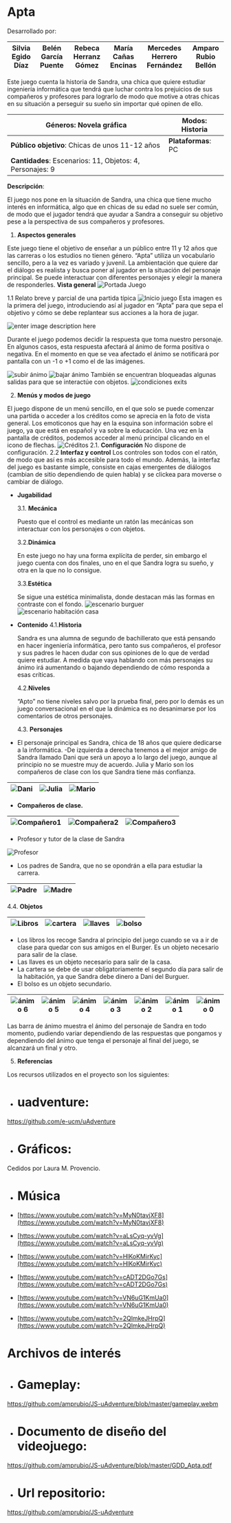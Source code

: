 
# Apta

Desarrollado por: 

| Silvia Egido Díaz |Belén García Puente  |Rebeca Herranz Gómez|María Cañas Encinas|Mercedes Herrero Fernández|Amparo Rubio Bellón
|--|--|--|--|--|--|






Este juego cuenta la historia de Sandra, una chica que quiere estudiar ingeniería informática que tendrá que luchar contra los prejuicios de sus compañeros y profesores para lograrlo de modo que motive a otras chicas en su situación a perseguir su sueño sin importar qué opinen de ello. 

|**Géneros**: Novela gráfica  |  **Modos:** Historia|
|--|--|
|**Público objetivo**: Chicas de unos 11-12 años  |**Plataformas**: PC|
|**Cantidades**: Escenarios: 11, Objetos: 4, Personajes: 9| |


**Descripción**:

El juego nos pone en la situación de Sandra, una chica que tiene mucho interés en informática, algo que en chicas de su edad no suele ser común, de modo que el jugador tendrá que ayudar a Sandra a conseguir su objetivo pese a la perspectiva de sus compañeros y profesores.

 1. **Aspectos generales**

 Este juego tiene el objetivo de enseñar a un público entre 11 y 12 años que las carreras o los estudios no tienen género. “Apta” utiliza un vocabulario sencillo, pero a la vez es variado y juvenil. La ambientación que quiere dar el diálogo es realista y busca poner al jugador en la situación del personaje principal. Se puede interactuar con diferentes personajes y elegir la manera de responderles.
 **Vista general**
 ![Portada Juego](https://github.com/amprubio/JS-uAdventure/blob/master/PrimerPrototipo/Recursos/escenarios/Juego-portada.png?raw=true)
 
1.1 Relato breve y parcial de una partida típica
 ![Inicio juego](https://github.com/amprubio/JS-uAdventure/blob/master/PrimerPrototipo/Recursos/escenarios/Intro.png?raw=true)
Esta imagen es la primera del juego, introduciendo así al jugador en “Apta” para que sepa el objetivo y cómo se debe replantear sus acciones a la hora de jugar.

![enter image description here](https://github.com/amprubio/JS-uAdventure/blob/master/PrimerPrototipo/Recursos/escenarios/Decisiones.PNG?raw=true)

Durante el juego podemos decidir la respuesta que toma nuestro personaje. En algunos casos, esta respuesta afectará al ánimo de forma positiva o negativa. En el momento en que se vea afectado el ánimo se notificará por pantalla con un -1 o +1 como el de las imágenes.

![subir ánimo](https://github.com/amprubio/JS-uAdventure/blob/master/PrimerPrototipo/Recursos/escenarios/+1.png?raw=true)
![bajar ánimo](https://github.com/amprubio/JS-uAdventure/blob/master/PrimerPrototipo/Recursos/escenarios/-1.png?raw=true)
También se encuentran bloqueadas algunas salidas para que se interactúe con objetos.
![condiciones exits](https://github.com/amprubio/JS-uAdventure/blob/master/PrimerPrototipo/Recursos/escenarios/condiciones.PNG?raw=true)

 2.  **Menús y modos de juego**

El juego dispone de un menú sencillo, en el que solo se puede comenzar una partida o acceder a los créditos como se aprecia en la foto de vista general. Los emoticonos que hay en la esquina son información sobre el juego, ya que está en español y va sobre la educación.
Una vez en la pantalla de créditos, podemos acceder al menú principal  clicando en el icono de flechas.
![Créditos](https://github.com/amprubio/JS-uAdventure/blob/master/PrimerPrototipo/Recursos/escenarios/creditos.png?raw=true)
	 2.1. **Configuración**
	 No dispone de configuración. 
	 2.2 **Interfaz y control**
	 Los controles son todos con el ratón, de modo que así es más accesible para todo el mundo. Además, la interfaz del juego es bastante simple, consiste en cajas emergentes de diálogos (cambian de sitio dependiendo de quien habla) y se clickea para moverse o cambiar de diálogo.
	 
 - **Jugabilidad**
 
	 3.1. **Mecánica**

	 Puesto que el control es mediante un ratón las mecánicas son interactuar con los personajes o con objetos.
	 
	 3.2.**Dinámica**

	 En este juego no hay una forma explícita de perder, sin embargo el juego cuenta con dos finales, uno en el que Sandra logra su sueño, y otra en la que no lo consigue.
	 
	 3.3.**Estética**

	 Se sigue una estética minimalista, donde destacan más las formas en contraste con el fondo.
	 ![escenario burguer](https://github.com/amprubio/JS-uAdventure/blob/master/PrimerPrototipo/Recursos/escenarios/burger.png?raw=true)![escenario habitación casa](https://github.com/amprubio/JS-uAdventure/blob/master/PrimerPrototipo/Recursos/escenarios/casa-habitacion.png?raw=true)
 - **Contenido**
	 4.1.**Historia**

	 Sandra es una alumna de segundo de bachillerato que está pensando en hacer ingeniería informática, pero tanto sus compañeros, el profesor y sus padres le hacen dudar con sus opiniones de lo que de verdad quiere estudiar. A medida que vaya hablando con más personajes su ánimo irá aumentando o bajando dependiendo de cómo responda a esas críticas.
	 
	 4.2.**Niveles**

	 “Apto” no tiene niveles salvo por la prueba final, pero por lo demás es un juego conversacional en el que la dinámica es no desanimarse por los comentarios de otros personajes.
	 
	 4.3. **Personajes**

	 
 - El personaje principal es Sandra, chica de 18 años que quiere dedicarse a la informática.
 -De izquierda a derecha tenemos a el mejor amigo de Sandra llamado Dani que será un apoyo a lo largo del juego, aunque al principio no se muestre muy de acuerdo.  Julia y Mario son los compañeros de clase con los que Sandra tiene más confianza.
 
 
| ![Dani](https://github.com/amprubio/JS-uAdventure/blob/master/PrimerPrototipo/Recursos/juegos%20serios%20%28personajes%20sin%20fondo%29/chicos/chicos1_frente.png?raw=true) | ![Julia](https://github.com/amprubio/JS-uAdventure/blob/master/PrimerPrototipo/Recursos/juegos%20serios%20%28personajes%20sin%20fondo%29/chicas/chicas2_lado.png?raw=true) |	![Mario](https://github.com/amprubio/JS-uAdventure/blob/master/PrimerPrototipo/Recursos/juegos%20serios%20%28personajes%20sin%20fondo%29/chicos/chicos4_frente.png?raw=true) |
|--|--|--|


 - **Compañeros de clase.**
 
|  ![Compañero1](https://github.com/amprubio/JS-uAdventure/blob/master/PrimerPrototipo/Recursos/juegos%20serios%20%28personajes%20sin%20fondo%29/chicos/chicos3_frente.png?raw=true)| ![Compañera2](https://github.com/amprubio/JS-uAdventure/blob/master/PrimerPrototipo/Recursos/juegos%20serios%20%28personajes%20sin%20fondo%29/chicas/chicas3_lado.png?raw=true) | ![Compañero3](https://github.com/amprubio/JS-uAdventure/blob/master/PrimerPrototipo/Recursos/juegos%20serios%20%28personajes%20sin%20fondo%29/chicos/chicos2_frente.png?raw=true) |
|--|--|--|


 - Profesor y tutor de la clase de Sandra


![Profesor](https://github.com/amprubio/JS-uAdventure/blob/master/PrimerPrototipo/Recursos/juegos%20serios%20%28personajes%20sin%20fondo%29/adultos/profesor-explicando.png?raw=true)

 - Los padres de Sandra, que no se opondrán a ella para estudiar la carrera.

|  ![Padre](https://github.com/amprubio/JS-uAdventure/blob/master/PrimerPrototipo/Recursos/juegos%20serios%20%28personajes%20sin%20fondo%29/adultos/padre.png?raw=true)| ![Madre](https://github.com/amprubio/JS-uAdventure/blob/master/PrimerPrototipo/Recursos/juegos%20serios%20%28personajes%20sin%20fondo%29/adultos/madre.png?raw=true) |
|--|--|

 4.4. **Objetos**
 
|![Libros](https://github.com/amprubio/JS-uAdventure/blob/master/PrimerPrototipo/Recursos/otros/Libros-Mesa.png?raw=true)|![cartera](https://github.com/amprubio/JS-uAdventure/blob/master/PrimerPrototipo/Recursos/escenarios/habitaci%C3%B3n/cartera.png?raw=true)  |  ![llaves](https://github.com/amprubio/JS-uAdventure/blob/master/PrimerPrototipo/Recursos/escenarios/habitaci%C3%B3n/llaves.png?raw=true)|	![bolso](https://github.com/amprubio/JS-uAdventure/blob/master/PrimerPrototipo/Recursos/escenarios/habitaci%C3%B3n/bolso.png?raw=true) |
| -- |--|--|--|

 - Los libros los recoge Sandra al principio del juego cuando se va a ir de clase para quedar con sus amigos en el Burger. Es un objeto necesario para salir de la clase.
 -  Las llaves es un objeto necesario para salir de la casa.
 - La cartera se debe de usar obligatoriamente el segundo día para salir de la habitación, ya que Sandra debe dinero a Dani del Burguer.
 -  El bolso es un objeto secundario.

| ![ánimo 6](https://github.com/amprubio/JS-uAdventure/blob/master/PrimerPrototipo/Recursos/Barra%20de%20vida/Vida%206.png?raw=true) | ![ánimo 5](https://github.com/amprubio/JS-uAdventure/blob/master/PrimerPrototipo/Recursos/Barra%20de%20vida/Vida%205.png?raw=true) |![ánimo 4](https://github.com/amprubio/JS-uAdventure/blob/master/PrimerPrototipo/Recursos/Barra%20de%20vida/Vida%204.png?raw=true)	|	![ánimo 3](https://github.com/amprubio/JS-uAdventure/blob/master/PrimerPrototipo/Recursos/Barra%20de%20vida/Vida%203.png?raw=true)|	![ánimo 2](https://github.com/amprubio/JS-uAdventure/blob/master/PrimerPrototipo/Recursos/Barra%20de%20vida/Vida%202.png?raw=true)|![ánimo 1](https://github.com/amprubio/JS-uAdventure/blob/master/PrimerPrototipo/Recursos/Barra%20de%20vida/Vida%201.png?raw=true)	| ![ánimo 0](https://github.com/amprubio/JS-uAdventure/blob/master/PrimerPrototipo/Recursos/Barra%20de%20vida/Vacia%20.png?raw=true)|
|--|--|--|--|--|--|--|



Las barra de ánimo muestra el ánimo del personaje de Sandra en todo momento, pudiendo variar dependiendo de las respuestas que pongamos y dependiendo del ánimo que tenga el personaje al final del juego, se alcanzará un final y otro.

 5. **Referencias**

 Los recursos utilizados en el proyecto son los siguientes:
-  # uadventure:
  https://github.com/e-ucm/uAdventure
-  # Gráficos:
 Cedidos por Laura M. Provencio.

- # Música
-   [https://www.youtube.com/watch?v=MyN0tavjXF8](https://www.youtube.com/watch?v=MyN0tavjXF8)
    
-   [https://www.youtube.com/watch?v=aLsCyq-yvVg](https://www.youtube.com/watch?v=aLsCyq-yvVg)
    
-   [https://www.youtube.com/watch?v=HlKoKMirKyc](https://www.youtube.com/watch?v=HlKoKMirKyc)
    
-   [https://www.youtube.com/watch?v=cADT2DGo7Gs](https://www.youtube.com/watch?v=cADT2DGo7Gs)
    
-   [https://www.youtube.com/watch?v=VN6uG1KmUa0](https://www.youtube.com/watch?v=VN6uG1KmUa0)
    
-   [https://www.youtube.com/watch?v=2QlmkeJHrpQ](https://www.youtube.com/watch?v=2QlmkeJHrpQ)

# Archivos de interés

 - # Gameplay: 
 https://github.com/amprubio/JS-uAdventure/blob/master/gameplay.webm
- # Documento de diseño del videojuego: 
https://github.com/amprubio/JS-uAdventure/blob/master/GDD_Apta.pdf

- # Url repositorio: 
https://github.com/amprubio/JS-uAdventure




